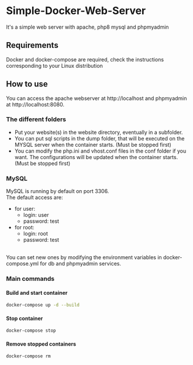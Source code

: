 # Simple-Docker-Web-Server
It's a simple web server with apache, php8 mysql and phpmyadmin

## Requirements
Docker and docker-compose are required, check the instructions corresponding to your Linux distribution

## How to use
You can access the apache webserver at http://localhost and phpmyadmin at http://localhost:8080.

### The different folders
- Put your website(s) in the website directory, eventually in a subfolder.<br>
- You can put sql scripts in the dump folder, that will be executed on the MYSQL server when the container starts. (Must be stopped first)<br>
- You can modify the php.ini and vhost.conf files in the conf folder if you want. The configurations will be updated when the container starts. (Must be stopped first)

### MySQL
MySQL is running by default on port 3306.
<br>
The default access are:
- for user:
  - login: user
  - password: test
- for root:
  - login: root
  - password: test
<br>
You can set new ones by modifying the environment variables in docker-compose.yml for db and phpmyadmin services.


### Main commands

#### Build and start container
```bash
docker-compose up -d --build
```

#### Stop container
```bash
docker-compose stop
```

#### Remove stopped containers
```bash
docker-compose rm
```
